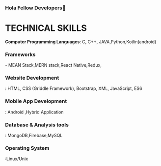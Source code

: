 ### Hola Fellow Developers👋


# TECHNICAL SKILLS 	
<b>Computer Programming Languages</b>: C, C++, JAVA,Python,Kotlin(android)  

<h3>Frameworks</h3> - MEAN Stack,MERN stack,React Native,Redux,  

<h3>Website Development</h3>: HTML, CSS (Griddle Framework), Bootstrap, XML, JavaScript, ES6  

<h3>Mobile App Development</h3>: Android ,Hybrid Application  

<h3>Database & Analysis tools</h3>: MongoDB,Firebase,MySQL  

<h3>Operating System</h3>:Linux/Unix  


